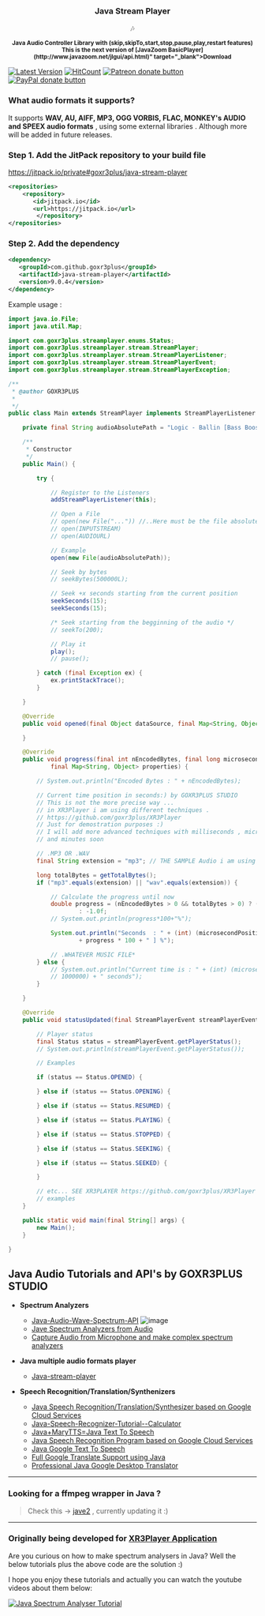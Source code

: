 <h3 align="center" > Java Stream Player </h3>
<p align="center">
🎶
</p>
<p align="center">
<sup>
<b>Java Audio Controller Library with (skip,skipTo,start,stop,pause,play,restart features)
This is the next version of [JavaZoom BasicPlayer](http://www.javazoom.net/jlgui/api.html)" target="_blank">Download</a></b>
</sup>
</p>

[![Latest Version](https://img.shields.io/github/release/goxr3plus/java-stream-player.svg?style=flat-square)](https://github.com/goxr3plus/java-stream-player/releases)
[![HitCount](http://hits.dwyl.io/goxr3plus/java-stream-player.svg)](http://hits.dwyl.io/goxr3plus/java-stream-player)
<a href="https://patreon.com/preview/8adae1b75d654b2899e04a9e1111f0eb" title="Donate to this project using Patreon"><img src="https://img.shields.io/badge/patreon-donate-yellow.svg" alt="Patreon donate button" /></a>
<a href="https://www.paypal.me/GOXR3PLUSCOMPANY" title="Donate to this project using Paypal"><img src="https://img.shields.io/badge/paypal-donate-yellow.svg" alt="PayPal donate button" /></a>

### What audio formats it supports?
It supports **WAV, AU, AIFF, MP3, OGG VORBIS, FLAC, MONKEY's AUDIO and SPEEX audio formats** , using some external libraries . Although more will be added in future releases.


### Step 1. Add the JitPack repository to your build file
https://jitpack.io/private#goxr3plus/java-stream-player
``` XML
<repositories>
	<repository>
	   <id>jitpack.io</id>
	   <url>https://jitpack.io</url>
        </repository>
</repositories>
```

###  Step 2. Add the dependency
``` XML
<dependency>
   <groupId>com.github.goxr3plus</groupId>
   <artifactId>java-stream-player</artifactId>
   <version>9.0.4</version>
</dependency>
```

Example usage :

``` JAVA
import java.io.File;
import java.util.Map;

import com.goxr3plus.streamplayer.enums.Status;
import com.goxr3plus.streamplayer.stream.StreamPlayer;
import com.goxr3plus.streamplayer.stream.StreamPlayerListener;
import com.goxr3plus.streamplayer.stream.StreamPlayerEvent;
import com.goxr3plus.streamplayer.stream.StreamPlayerException;

/**
 * @author GOXR3PLUS
 *
 */
public class Main extends StreamPlayer implements StreamPlayerListener {

    private final String audioAbsolutePath = "Logic - Ballin [Bass Boosted].mp3";

    /**
     * Constructor
     */
    public Main() {

        try {

            // Register to the Listeners
            addStreamPlayerListener(this);

            // Open a File
            // open(new File("...")) //..Here must be the file absolute path
            // open(INPUTSTREAM)
            // open(AUDIOURL)

            // Example
            open(new File(audioAbsolutePath));

            // Seek by bytes
            // seekBytes(500000L);

            // Seek +x seconds starting from the current position
            seekSeconds(15);
            seekSeconds(15);

            /* Seek starting from the begginning of the audio */
            // seekTo(200);

            // Play it
            play();
            // pause();

        } catch (final Exception ex) {
            ex.printStackTrace();
        }

    }

    @Override
    public void opened(final Object dataSource, final Map<String, Object> properties) {

    }

    @Override
    public void progress(final int nEncodedBytes, final long microsecondPosition, final byte[] pcmData,
            final Map<String, Object> properties) {

        // System.out.println("Encoded Bytes : " + nEncodedBytes);

        // Current time position in seconds:) by GOXR3PLUS STUDIO
        // This is not the more precise way ...
        // in XR3Player i am using different techniques .
        // https://github.com/goxr3plus/XR3Player
        // Just for demostration purposes :)
        // I will add more advanced techniques with milliseconds , microseconds , hours
        // and minutes soon

        // .MP3 OR .WAV
        final String extension = "mp3"; // THE SAMPLE Audio i am using is .MP3 SO ... :)

        long totalBytes = getTotalBytes();
        if ("mp3".equals(extension) || "wav".equals(extension)) {

            // Calculate the progress until now
            double progress = (nEncodedBytes > 0 && totalBytes > 0) ? (nEncodedBytes * 1.0f / totalBytes * 1.0f)
                    : -1.0f;
            // System.out.println(progress*100+"%");

            System.out.println("Seconds  : " + (int) (microsecondPosition / 1000000) + " s " + "Progress: [ "
                    + progress * 100 + " ] %");

            // .WHATEVER MUSIC FILE*
        } else {
            // System.out.println("Current time is : " + (int) (microsecondPosition /
            // 1000000) + " seconds");
        }

    }

    @Override
    public void statusUpdated(final StreamPlayerEvent streamPlayerEvent) {

        // Player status
        final Status status = streamPlayerEvent.getPlayerStatus();
        // System.out.println(streamPlayerEvent.getPlayerStatus());

        // Examples

        if (status == Status.OPENED) {

        } else if (status == Status.OPENING) {

        } else if (status == Status.RESUMED) {

        } else if (status == Status.PLAYING) {

        } else if (status == Status.STOPPED) {

        } else if (status == Status.SEEKING) {

        } else if (status == Status.SEEKED) {

        }

        // etc... SEE XR3PLAYER https://github.com/goxr3plus/XR3Player for advanced
        // examples
    }

    public static void main(final String[] args) {
        new Main();
    }

}
```


## Java Audio Tutorials and API's by GOXR3PLUS STUDIO
 - **Spectrum Analyzers**
   - [Java-Audio-Wave-Spectrum-API](https://github.com/goxr3plus/Java-Audio-Wave-Spectrum-API)
    ![image](https://github.com/goxr3plus/Java-Audio-Wave-Spectrum-API/raw/master/images/Screenshot_2.jpg?raw=true)
   - [Jave Spectrum Analyzers from Audio](https://github.com/goxr3plus/Java-Spectrum-Analyser-Tutorials)
   - [Capture Audio from Microphone and make complex spectrum analyzers](https://github.com/goxr3plus/Java-Microphone-Audio-Spectrum-Analyzers-Tutorial)
  
 - **Java multiple audio formats player**
   - [Java-stream-player](https://github.com/goxr3plus/java-stream-player)
  
 - **Speech Recognition/Translation/Synthenizers**
   - [Java Speech Recognition/Translation/Synthesizer based on Google Cloud Services](https://github.com/goxr3plus/java-google-speech-api)
   - [Java-Speech-Recognizer-Tutorial--Calculator](https://github.com/goxr3plus/Java-Speech-Recognizer-Tutorial--Calculator)
   - [Java+MaryTTS=Java Text To Speech](https://github.com/goxr3plus/Java-Text-To-Speech-Tutorial)
   - [Java Speech Recognition Program based on Google Cloud Services ](https://github.com/goxr3plus/Java-Google-Speech-Recognizer)
   - [Java Google Text To Speech](https://github.com/goxr3plus/Java-Google-Text-To-Speech)
   - [Full Google Translate Support using Java](https://github.com/goxr3plus/java-google-translator)
   - [Professional Java Google Desktop Translator](https://github.com/goxr3plus/Java-Google-Desktop-Translator)



---

### Looking for a ffmpeg wrapper in Java ?
> Check this -> [jave2](https://github.com/a-schild/jave2) , currently updating it :)

---

### Originally being developed for [XR3Player Application](https://github.com/goxr3plus/XR3Player)

Are you curious on how to make spectrum analysers in Java? Well the below tutorials plus the above code are the solution :)

I hope you enjoy these tutorials and actually you can watch the youtube videos about them below:


[![Java Spectrum Analyser Tutorial](http://img.youtube.com/vi/lwlioga8Row/0.jpg)](https://www.youtube.com/watch?v=lwlioga8Row)

